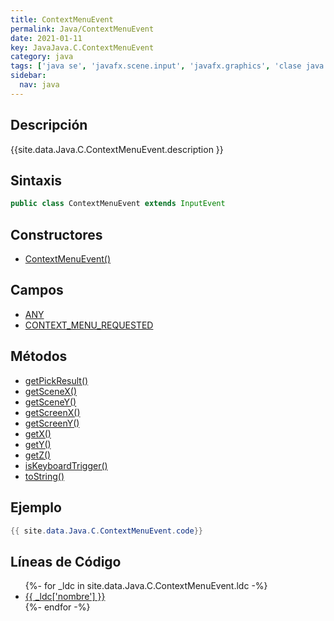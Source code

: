 ```yaml
---
title: ContextMenuEvent
permalink: Java/ContextMenuEvent
date: 2021-01-11
key: JavaJava.C.ContextMenuEvent
category: java
tags: ['java se', 'javafx.scene.input', 'javafx.graphics', 'clase java', 'JavaFX 2.1']
sidebar: 
  nav: java
---
```


## Descripción
{{site.data.Java.C.ContextMenuEvent.description }}

## Sintaxis
~~~java
public class ContextMenuEvent extends InputEvent
~~~

## Constructores
* [ContextMenuEvent()](/Java/ContextMenuEvent/ContextMenuEvent/)

## Campos
* [ANY](/Java/ContextMenuEvent/ANY)
* [CONTEXT_MENU_REQUESTED](/Java/ContextMenuEvent/CONTEXT_MENU_REQUESTED)

## Métodos
* [getPickResult()](/Java/ContextMenuEvent/getPickResult)
* [getSceneX()](/Java/ContextMenuEvent/getSceneX)
* [getSceneY()](/Java/ContextMenuEvent/getSceneY)
* [getScreenX()](/Java/ContextMenuEvent/getScreenX)
* [getScreenY()](/Java/ContextMenuEvent/getScreenY)
* [getX()](/Java/ContextMenuEvent/getX)
* [getY()](/Java/ContextMenuEvent/getY)
* [getZ()](/Java/ContextMenuEvent/getZ)
* [isKeyboardTrigger()](/Java/ContextMenuEvent/isKeyboardTrigger)
* [toString()](/Java/ContextMenuEvent/toString)

## Ejemplo
~~~java
{{ site.data.Java.C.ContextMenuEvent.code}}
~~~

## Líneas de Código
<ul>
{%- for _ldc in site.data.Java.C.ContextMenuEvent.ldc -%}
   <li>
       <a href="{{_ldc['url'] }}">{{ _ldc['nombre'] }}</a>
   </li>
{%- endfor -%}
</ul>
